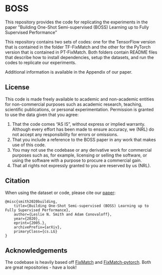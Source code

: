 # BOSS
This repository provides the code for replicating the experiments in the paper "Building One-Shot Semi-supervised (BOSS) Learning up to Fully Supervised Performance"

This repository contains two sets of codes: one for the TensorFlow version that is contained in the folder TF-FixMatch and the other for the PyTorch version that is contained in PT-FixMatch.  Both folders contain README files that describe how to install dependencies, setup the datasets, and run the codes to replicate our experiments.

Additional information is available in the Appendix of our paper.

## License

This code is made freely available to academic and non-academic entities for non-commercial purposes such as academic research, teaching, scientific publications, or personal experimentation. Permission is granted to use the data given that you agree:
1. That the code comes “AS IS”, without express or implied warranty. Although every effort has been made to ensure accuracy, we (NRL) do not accept any responsibility for errors or omissions.
2. That you include a reference to the BOSS paper in any work that makes use of this code.
3. You may not use the codebase or any derivative work for commercial purposes such as, for example, licensing or selling the software, or using the software with a purpose to procure a commercial gain.
4. That all rights not expressly granted to you are reserved by us (NRL).

## Citation

When using the dataset or code, please cite our [paper](https://arxiv.org/abs/2006.09363): 
```
@misc{smith2020building,
    title={Building One-Shot Semi-supervised (BOSS) Learning up to Fully Supervised Performance},
    author={Leslie N. Smith and Adam Conovaloff},
    year={2020},
    eprint={2005.},
    archivePrefix={arXiv},
    primaryClass={cs.LG}
}
```



## Acknowledgements

The codebase is heavily based off [FixMatch](https://github.com/google-research/fixmatch) and [FixMatch-pytorch](https://github.com/CoinCheung/fixmatch-pytorch). Both are great repositories - have a look!
